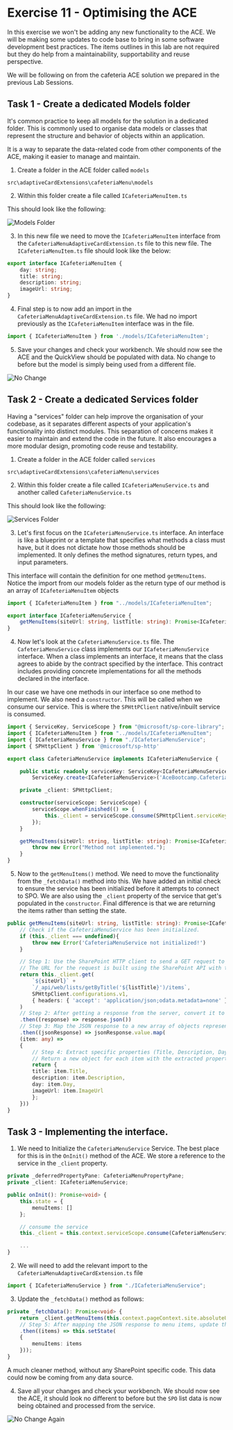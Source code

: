 # Exercise 11 - Optimising the ACE
In this exercise we won't be adding any new functionality to the ACE. We will be making some updates to code base to bring in some software development best practices. The items outlines in this lab are not required but they do help from a maintainability, supportability and reuse perspective.

We will be following on from the cafeteria ACE solution we prepared in the previous Lab Sessions. 

## Task 1 - Create a dedicated Models folder

It's common practice to keep all models for the solution in a dedicated folder. This is commonly used to organise data models or classes that represent the structure and behavior of objects within an application. 

It is a way to separate the data-related code from other components of the ACE, making it easier to manage and maintain.

1. Create a folder in the ACE folder called `models`

`src\adaptiveCardExtensions\cafeteriaMenu\models`

2. Within this folder create a file called `ICafeteriaMenuItem.ts`

This should look like the following:

![Models Folder](../../Assets/ModelFolder.png)

3. In this new file we need to move the `ICafeteriaMenuItem` interface from the `CafeteriaMenuAdaptiveCardExtension.ts` file to this new file. The `ICafeteriaMenuItem.ts` file should look like the below:

```typescript
export interface ICafeteriaMenuItem {
    day: string;
    title: string;
    description: string;
    imageUrl: string;
}
```

4. Final step is to now add an import in the `CafeteriaMenuAdaptiveCardExtension.ts` file. We had no import previously as the `ICafeteriaMenuItem` interface was in the file.

```typescript
import { ICafeteriaMenuItem } from './models/ICafeteriaMenuItem';
```

5. Save your changes and check your workbench. We should now see the ACE and the QuickView should be populated with data. No change to before but the model is simply being used from a different file.

![No Change](../../Assets/SPOCanteen.png)

## Task 2 - Create a dedicated Services folder

Having a "services" folder can help improve the organisation of your codebase, as it separates different aspects of your application's functionality into distinct modules. This separation of concerns makes it easier to maintain and extend the code in the future. It also encourages a more modular design, promoting code reuse and testability.

1. Create a folder in the ACE folder called `services`

`src\adaptiveCardExtensions\cafeteriaMenu\services`

2. Within this folder create a file called `ICafeteriaMenuService.ts` and another called `CafeteriaMenuService.ts`

This should look like the following:

![Services Folder](../../Assets/ServicesFolder.png)

3. Let's first focus on the `ICafeteriaMenuService.ts` interface. An interface is like a blueprint or a template that specifies what methods a class must have, but it does not dictate how those methods should be implemented. It only defines the method signatures, return types, and input parameters.

This interface will contain the definition for one method `getMenuItems`. Notice the import from our models folder as the return type of our method is an array of `ICafeteriaMenuItem` objects

```typescript
import { ICafeteriaMenuItem } from "../models/ICafeteriaMenuItem";

export interface ICafeteriaMenuService {  
    getMenuItems(siteUrl: string, listTitle: string): Promise<ICafeteriaMenuItem[]>;
}
```

4. Now let's look at the `CafeteriaMenuService.ts` file. The `CafeteriaMenuService` class implements our `ICafeteriaMenuService` interface. When a class implements an interface, it means that the class agrees to abide by the contract specified by the interface. This contract includes providing concrete implementations for all the methods declared in the interface.

In our case we have one methods in our interface so one method to implement. We also need a `constructor`. This will be called when we consume our service. This is where the `SPHttPClient` native/inbuilt service is consumed.  

```typescript
import { ServiceKey, ServiceScope } from "@microsoft/sp-core-library";
import { ICafeteriaMenuItem } from "../models/ICafeteriaMenuItem";
import { ICafeteriaMenuService } from "./ICafeteriaMenuService";
import { SPHttpClient } from '@microsoft/sp-http'

export class CafeteriaMenuService implements ICafeteriaMenuService {

    public static readonly serviceKey: ServiceKey<ICafeteriaMenuService> = 
        ServiceKey.create<ICafeteriaMenuService>('AceBootcamp.CafeteriaMenuService', CafeteriaMenuService);

    private _client: SPHttpClient;    

    constructor(serviceScope: ServiceScope) { 
        serviceScope.whenFinished(() => {
            this._client = serviceScope.consume(SPHttpClient.serviceKey);
        });
    }

    getMenuItems(siteUrl: string, listTitle: string): Promise<ICafeteriaMenuItem[]> {
        throw new Error("Method not implemented.");
    }
}
```

5. Now to the `getMenuItems()` method. We need to move the functionality from the `_fetchData()` method into this. We have added an initial check to ensure the service has been initialized before it attempts to connect to SPO. We are also using the `_client` property of the service that get's populated in the `constructor`. Final difference is that we are returning the items rather than setting the state.

```typescript
public getMenuItems(siteUrl: string, listTitle: string): Promise<ICafeteriaMenuItem[]> {
    // Check if the CafeteriaMenuService has been initialized.
    if (this._client === undefined){
        throw new Error('CafeteriaMenuService not initialized!')
    }

    // Step 1: Use the SharePoint HTTP client to send a GET request to retrieve data from the specified SharePoint list.
    // The URL for the request is built using the SharePoint API with the list title from the properties.
    return this._client.get(
        `${siteUrl}` +
        `/_api/web/lists/getByTitle('${listTitle}')/items`,
        SPHttpClient.configurations.v1,
        { headers: { 'accept': 'application/json;odata.metadata=none' }}
    )
    // Step 2: After getting a response from the server, convert it to JSON format.
    .then((response) => response.json())
    // Step 3: Map the JSON response to a new array of objects representing the menu items.
    .then((jsonResponse) => jsonResponse.value.map(
    (item: any) => 
    { 
        // Step 4: Extract specific properties (Title, Description, Day, ImageUrl) from each item in the JSON response.
        // Return a new object for each item with the extracted properties.
        return { 
        title: item.Title, 
        description: item.Description,
        day: item.Day,
        imageUrl: item.ImageUrl 
        }; 
    }))
}
```

## Task 3 - Implementing the interface.

1. We need to Initialize the `CafeteriaMenuService` Service. The best place for this is in the `OnInit()` method of the ACE. We store a reference to the service in the `_client` property.

```typescript
private _deferredPropertyPane: CafeteriaMenuPropertyPane;
private _client: ICafeteriaMenuService;

public onInit(): Promise<void> {
    this.state = {
        menuItems: []
    };

    // consume the service
    this._client = this.context.serviceScope.consume(CafeteriaMenuService.serviceKey);

    ...
}
```

2. We will need to add the relevant import to the `CafeteriaMenuAdaptiveCardExtension.ts` file

```typescript
import { ICafeteriaMenuService } from "./ICafeteriaMenuService";
```

3. Update the `_fetchData()` method as follows:

```typescript
private _fetchData(): Promise<void> {
    return _client.getMenuItems(this.context.pageContext.site.absoluteUrl, this.properties.listTitle)
    // Step 5: After mapping the JSON response to menu items, update the component's state with the retrieved menu items.
    .then((items) => this.setState(
    { 
        menuItems: items 
    }));
}
```

A much cleaner method, without any SharePoint specific code. This data could now be coming from any data source.

4. Save all your changes and check your workbench. We should now see the ACE, it should look no different to before but the `SPO` list data is now being obtained and processed from the service.

![No Change Again](../../Assets/SPOCanteen.png)